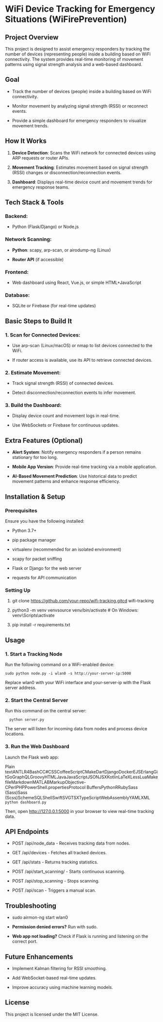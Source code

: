 WiFi Device Tracking for Emergency Situations (WiFirePrevention)
=============================================

Project Overview
----------------

This project is designed to assist emergency responders by tracking the number of devices (representing people) inside a building based on WiFi connectivity. The system provides real-time monitoring of movement patterns using signal strength analysis and a web-based dashboard.

Goal
----

*   Track the number of devices (people) inside a building based on WiFi connectivity.
    
*   Monitor movement by analyzing signal strength (RSSI) or reconnect events.
    
*   Provide a simple dashboard for emergency responders to visualize movement trends.
    

How It Works
------------

1.  **Device Detection**: Scans the WiFi network for connected devices using ARP requests or router APIs.
    
2.  **Movement Tracking**: Estimates movement based on signal strength (RSSI) changes or disconnection/reconnection events.
    
3.  **Dashboard**: Displays real-time device count and movement trends for emergency response teams.
    

Tech Stack & Tools
------------------

### Backend:

*   Python (Flask/Django) or Node.js
    

### Network Scanning:

*   **Python**: scapy, arp-scan, or airodump-ng (Linux)
    
*   **Router API** (if accessible)
    

### Frontend:

*   Web dashboard using React, Vue.js, or simple HTML+JavaScript
    

### Database:

*   SQLite or Firebase (for real-time updates)
    

Basic Steps to Build It
-----------------------

### 1\. Scan for Connected Devices:

*   Use arp-scan (Linux/macOS) or nmap to list devices connected to the WiFi.
    
*   If router access is available, use its API to retrieve connected devices.
    

### 2\. Estimate Movement:

*   Track signal strength (RSSI) of connected devices.
    
*   Detect disconnection/reconnection events to infer movement.
    

### 3\. Build the Dashboard:

*   Display device count and movement logs in real-time.
    
*   Use WebSockets or Firebase for continuous updates.
    

Extra Features (Optional)
-------------------------

*   **Alert System**: Notify emergency responders if a person remains stationary for too long.
    
*   **Mobile App Version**: Provide real-time tracking via a mobile application.
    
*   **AI-Based Movement Prediction**: Use historical data to predict movement patterns and enhance response efficiency.
    

Installation & Setup
--------------------

### Prerequisites

Ensure you have the following installed:

*   Python 3.7+
    
*   pip package manager
    
*   virtualenv (recommended for an isolated environment)
    
*   scapy for packet sniffing
    
*   Flask or Django for the web server
    
*   requests for API communication
    

### Setting Up

1.  git clone https://github.com/your-repo/wifi-tracking.gitcd wifi-tracking
    
2.  python3 -m venv venvsource venv/bin/activate # On Windows: venv\\Scripts\\activate
    
3.  pip install -r requirements.txt
    

Usage
-----

### 1\. Start a Tracking Node

Run the following command on a WiFi-enabled device:

` sudo python node.py -i wlan0 -s http://your-server-ip:5000  `

Replace wlan0 with your WiFi interface and your-server-ip with the Flask server address.

### 2\. Start the Central Server

Run this command on the central server:

`   python server.py   `

The server will listen for incoming data from nodes and process device locations.

### 3\. Run the Web Dashboard

Launch the Flask web app:

Plain textANTLR4BashCC#CSSCoffeeScriptCMakeDartDjangoDockerEJSErlangGitGoGraphQLGroovyHTMLJavaJavaScriptJSONJSXKotlinLaTeXLessLuaMakefileMarkdownMATLABMarkupObjective-CPerlPHPPowerShell.propertiesProtocol BuffersPythonRRubySass (Sass)Sass (Scss)SchemeSQLShellSwiftSVGTSXTypeScriptWebAssemblyYAMLXML`   python dashboard.py   `

Then, open http://127.0.0.1:5000 in your browser to view real-time tracking data.

API Endpoints
-------------

*   POST /api/node\_data - Receives tracking data from nodes.
    
*   GET /api/devices - Fetches all tracked devices.
    
*   GET /api/stats - Returns tracking statistics.
    
*   POST /api/start\_scanning/ - Starts continuous scanning.
    
*   POST /api/stop\_scanning - Stops scanning.
    
*   POST /api/scan - Triggers a manual scan.
    

Troubleshooting
---------------

*   sudo airmon-ng start wlan0
    
*   **Permission denied errors?** Run with sudo.
    
*   **Web app not loading?** Check if Flask is running and listening on the correct port.
    

Future Enhancements
-------------------

*   Implement Kalman filtering for RSSI smoothing.
    
*   Add WebSocket-based real-time updates.
    
*   Improve accuracy using machine learning models.
    

License
-------

This project is licensed under the MIT License.